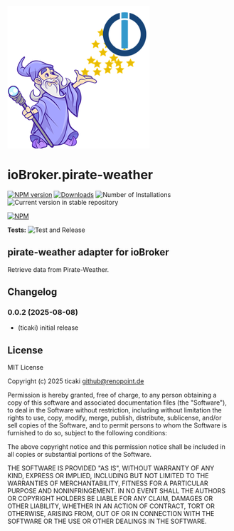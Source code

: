 ![Logo](admin/pirate-weather.png)

# ioBroker.pirate-weather

[![NPM version](https://img.shields.io/npm/v/iobroker.pirate-weather.svg)](https://www.npmjs.com/package/iobroker.pirate-weather)
[![Downloads](https://img.shields.io/npm/dm/iobroker.pirate-weather.svg)](https://www.npmjs.com/package/iobroker.pirate-weather)
![Number of Installations](https://iobroker.live/badges/pirate-weather-installed.svg)
![Current version in stable repository](https://iobroker.live/badges/pirate-weather-stable.svg)

[![NPM](https://nodei.co/npm/iobroker.pirate-weather.png?downloads=true)](https://nodei.co/npm/iobroker.pirate-weather/)

**Tests:** ![Test and Release](https://github.com/ticaki/ioBroker.pirate-weather/workflows/Test%20and%20Release/badge.svg)

## pirate-weather adapter for ioBroker

Retrieve data from Pirate-Weather.

## Changelog

<!--
    Placeholder for the next version (at the beginning of the line):
    ### **WORK IN PROGRESS**
-->
### 0.0.2 (2025-08-08)

- (ticaki) initial release

## License

MIT License

Copyright (c) 2025 ticaki <github@renopoint.de>

Permission is hereby granted, free of charge, to any person obtaining a copy
of this software and associated documentation files (the "Software"), to deal
in the Software without restriction, including without limitation the rights
to use, copy, modify, merge, publish, distribute, sublicense, and/or sell
copies of the Software, and to permit persons to whom the Software is
furnished to do so, subject to the following conditions:

The above copyright notice and this permission notice shall be included in all
copies or substantial portions of the Software.

THE SOFTWARE IS PROVIDED "AS IS", WITHOUT WARRANTY OF ANY KIND, EXPRESS OR
IMPLIED, INCLUDING BUT NOT LIMITED TO THE WARRANTIES OF MERCHANTABILITY,
FITNESS FOR A PARTICULAR PURPOSE AND NONINFRINGEMENT. IN NO EVENT SHALL THE
AUTHORS OR COPYRIGHT HOLDERS BE LIABLE FOR ANY CLAIM, DAMAGES OR OTHER
LIABILITY, WHETHER IN AN ACTION OF CONTRACT, TORT OR OTHERWISE, ARISING FROM,
OUT OF OR IN CONNECTION WITH THE SOFTWARE OR THE USE OR OTHER DEALINGS IN THE
SOFTWARE.
